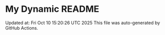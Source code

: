 # My Dynamic README
Updated at: Fri Oct 10 15:20:26 UTC 2025
This file was auto-generated by GitHub Actions.
